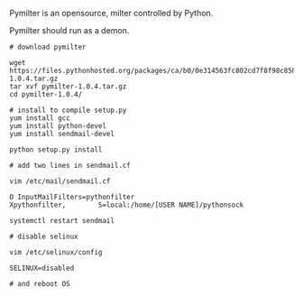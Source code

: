 Pymilter is an opensource, milter controlled by Python.

Pymilter should run as a demon.

```
# download pymilter

wget https://files.pythonhosted.org/packages/ca/b0/0e314563fc802cd7f8f98c858acf5def0ba85acc5fb2cef6db83d1b70431/pymilter-1.0.4.tar.gz
tar xvf pymilter-1.0.4.tar.gz
cd pymilter-1.0.4/

# install to compile setup.py
yum install gcc
yum install python-devel
yum install sendmail-devel

python setup.py install
```

```
# add two lines in sendmail.cf

vim /etc/mail/sendmail.cf

O InputMailFilters=pythonfilter
Xpythonfilter,        S=local:/home/[USER NAME]/pythonsock
```

```
systemctl restart sendmail
```

```
# disable selinux

vim /etc/selinux/config

SELINUX=disabled

# and reboot OS
```

